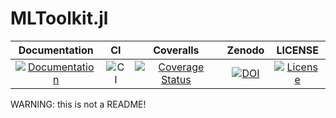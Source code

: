 # MLToolkit.jl

| Documentation | CI | Coveralls | Zenodo | LICENSE |
| :-: | :-: | :-: | :-: | :-: |
| [![Documentation](https://img.shields.io/badge/docs-dev-blue.svg)](https://xukai92.github.io/MLToolkit.jl/dev/) | ![CI](https://github.com/xukai92/MLToolkit.jl/workflows/CI/badge.svg) | [![Coverage Status](https://coveralls.io/repos/github/xukai92/MLToolkit.jl/badge.svg?branch=master)](https://coveralls.io/github/xukai92/MLToolkit.jl?branch=master) | [![DOI](https://zenodo.org/badge/163635161.svg)](https://zenodo.org/badge/latestdoi/163635161) | [![License](https://img.shields.io/badge/license-MIT-blue.svg)](https://github.com/xukai92/MLToolkit.jl/blob/master/LICENSE) |

WARNING: this is not a README!
